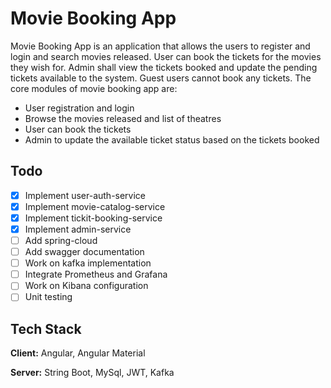 
# Movie Booking App
Movie Booking App is an application that allows the users to register and login and search movies released. User can book the tickets for the movies they wish for. Admin shall view the tickets booked and update the pending tickets available to the system.
Guest users cannot book any tickets.
The core modules of movie booking app are:
- User registration and login
- Browse the movies released and list of theatres
- User can book the tickets
- Admin to update the available ticket status based on the tickets booked

## Todo
- [x] Implement user-auth-service
- [x] Implement movie-catalog-service
- [x] Implement tickit-booking-service
- [x] Implement admin-service 
- [ ] Add spring-cloud
- [ ] Add swagger documentation
- [ ] Work on kafka implementation
- [ ] Integrate Prometheus and Grafana
- [ ] Work on Kibana configuration
- [ ] Unit testing 

## Tech Stack

**Client:** Angular, Angular Material

**Server:** String Boot, MySql, JWT, Kafka

